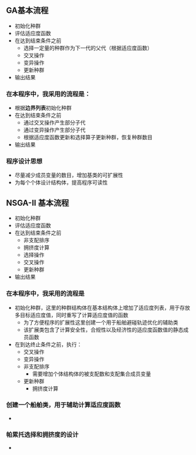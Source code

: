 ## GA基本流程
- 初始化种群
- 评估适应度函数
- 在达到结束条件之前
  - 选择一定量的种群作为下一代的父代（根据适应度函数）
  - 交叉操作
  - 变异操作
  - 更新种群
- 输出结果


### 在本程序中，我采用的流程是：
- 根据**边界列表**初始化种群
- 在达到结束条件之前
  - 通过交叉操作产生部分子代
  - 通过变异操作产生部分子代
  - 根据适应度函数更新和选择算子更新种群，恢复种群数目
- 输出结果

### 程序设计思想
- 尽量减少成员变量的数目，增加基类的可扩展性
- 为每个个体设计结构体，提高程序可读性

## NSGA-II 基本流程
- 初始化种群
- 评估适应度函数
- 在达到结束条件之前
  - 非支配排序
  - 拥挤度计算
  - 选择操作
  - 交叉操作
  - 更新种群
- 输出结果

### 在本程序中，我采用的流程是
- 初始化种群，这里的种群结构体在基本结构体上增加了适应度列表，用于存放多目标适应度值，同时重写了计算适应度值的函数
  - 为了方便程序的扩展性这里创建一个用于船舶避碰轨迹优化的辅助类
  - 该扩展类包含了计算安全性，合规性以及经济性的适应度函数值的静态成员函数
- 在到达终止条件之前，执行：
  - 交叉操作
  - 变异操作
  - 非支配排序
    - 需要增加个体结构体的被支配数和支配集合成员变量
  - 更新种群
    - 拥挤度计算

### 创建一个船舶类，用于辅助计算适应度函数

- 
### 帕累托选择和拥挤度的设计
- 